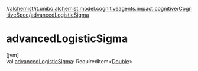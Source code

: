 //[alchemist](../../../index.md)/[it.unibo.alchemist.model.cognitiveagents.impact.cognitive](../index.md)/[CognitiveSpec](index.md)/[advancedLogisticSigma](advanced-logistic-sigma.md)

# advancedLogisticSigma

[jvm]\
val [advancedLogisticSigma](advanced-logistic-sigma.md): RequiredItem<[Double](https://kotlinlang.org/api/latest/jvm/stdlib/kotlin/-double/index.html)>
